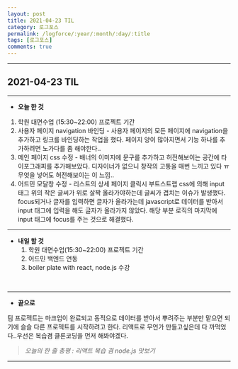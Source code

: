 ```yaml
---
layout: post
title: 2021-04-23 TIL
category: 로그포스
permalink: /logforce/:year/:month/:day/:title
tags: [로그포스]
comments: true
---
```


---

## 2021-04-23 TIL

---

- **오늘 한 것**
1. 학원 대면수업 (15:30~22:00) 프로젝트 기간
  2. 사용자 페이지 navigation 바인딩 - 사용자 페이지의 모든 페이지에 navigation을 추가하고 링크를 바인딩하는 작업을 했다. 페이지 양이 많아지면서 기능 하나를 추가하려면 노가다를 좀 해야한다..
  3. 메인 페이지 css 수정 - 배너의 이미지에 문구를 추가하고 허전해보이는 공간에 타이포그래피를 추가해보았다. 디자이너가 없으니 창작의 고통을 매번 느끼고 있다 ㅠ 무엇을 넣어도 허전해보이는 이 느낌..
  4. 어드민 모달창 수정 - 리스트의 상세 페이지 클릭시 부트스트랩 css에 의해 input 태그 위의 작은 글씨가 위로 살짝 올라가야하는데 글씨가 겹치는 이슈가 발생했다. focus되거나 글자를 입력하면 글자가 올라가는데 javascript로 데이터를 받아서 input 태그에 입력을 해도 글자가 올라가지 않았다. 해당 부분 로직의 마지막에 input 태그에 focus를 주는 것으로 해결했다.

---

- **내일 할 것**
  1. 학원 대면수업(15:30~22:00) 프로젝트 기간
  2. 어드민 백엔드 연동
  3. boiler plate with react, node.js 수강

<br>

---

- **끝으로**

팀 프로젝트는 마크업이 완료되고 동적으로 데이터를 받아서 뿌려주는 부분만 맡으면 되기에 슬슬 다른 프로젝트를 시작하려고 한다. 리액트로 무언가 만들고싶은데 다 까먹었다..우선은 복습겸 클론코딩을 먼저 해봐야겠다.

> _오늘의 한 줄 총평 : 리액트 복습 겸 node.js 맛보기_

---